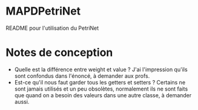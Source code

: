 # MAPDPetriNet

README pour l'utilisation du PetriNet


# Notes de conception

- Quelle est la différence entre weight et value ? J'ai l'impression qu'ils sont confondus dans l'énoncé, à demander aux profs.
- Est-ce qu'il nous faut garder tous les getters et setters ? Certains ne sont jamais utilisés et un peu obsolètes, normalement ils ne sont faits que quand on a besoin des valeurs dans une autre classe, à demander aussi.
